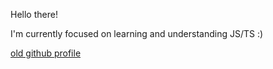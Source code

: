 Hello there!

I'm currently focused on learning and understanding JS/TS :)

[old github profile](https://www.linkedin.com/in/marin-badrov/)
